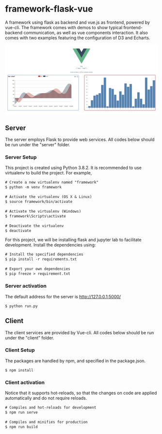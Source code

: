 # framework-flask-vue
A framework using flask as backend and vue.js as frontend, powered by vue-cli. 
The framework comes with demos to show typical frontend-backend communication, as well as vue components interaction.
It also comes with two examples featuring the configuration of D3 and Echarts.

![image](https://github.com/gzwongkk/framework-flask-vue/blob/master/README.png)


## Server
The server employs Flask to provide web services. 
All codes below should be run under the "server" folder.

### Server Setup
This project is created using Python 3.8.2. It is recommended to use virtualenv to build the project. 
For example, 
``` 
# Create a new virtualenv named "framework"
$ python -m venv framework

# Activate the virtualenv (OS X & Linux)
$ source framework/bin/activate

# Activate the virtualenv (Windows)
$ framework\Scripts\activate

# Deactivate the virtualenv
$ deactivate
```
For this project, we will be installing flask and jupyter lab to facilitate development. Install the dependencies using:
```
# Install the specified dependencies
$ pip install -r requirements.txt

# Export your own dependencies
$ pip freeze > requirement.txt
```

### Server activation
The default address for the server is http://127.0.0.1:5000/
```
$ python run.py
```


## Client
The client services are provided by Vue-cli. 
All codes below should be run under the "client" folder.

### Client Setup
The packages are handled by npm, and specified in the package.json.
```
$ npm install
```

### Client activation
Notice that it supports hot-reloads, so that the changes on code are applied automatically and do not require reloads.
```
# Compiles and hot-reloads for development
$ npm run serve

# Compiles and minifies for production
$ npm run build
```
